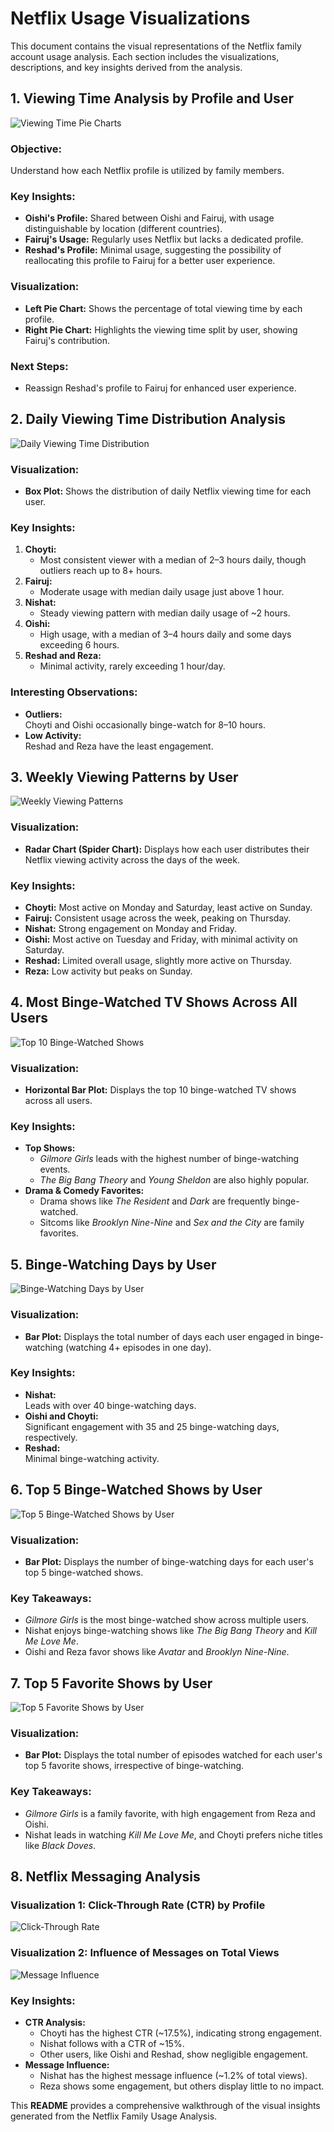 # Netflix Usage Visualizations

This document contains the visual representations of the Netflix family account usage analysis. Each section includes the visualizations, descriptions, and key insights derived from the analysis.


## **1. Viewing Time Analysis by Profile and User**

![Viewing Time Pie Charts](viewing_time.png)  

### Objective:  
Understand how each Netflix profile is utilized by family members.

### Key Insights:
- **Oishi's Profile:** Shared between Oishi and Fairuj, with usage distinguishable by location (different countries).
- **Fairuj's Usage:** Regularly uses Netflix but lacks a dedicated profile.
- **Reshad's Profile:** Minimal usage, suggesting the possibility of reallocating this profile to Fairuj for a better user experience.

### Visualization:
- **Left Pie Chart:** Shows the percentage of total viewing time by each profile.
- **Right Pie Chart:** Highlights the viewing time split by user, showing Fairuj's contribution.

### Next Steps:
- Reassign Reshad's profile to Fairuj for enhanced user experience.


## **2. Daily Viewing Time Distribution Analysis**

![Daily Viewing Time Distribution](daily_viewing_time_distribution.png)  

### Visualization:  
- **Box Plot:** Shows the distribution of daily Netflix viewing time for each user.

### Key Insights:
1. **Choyti:**  
   - Most consistent viewer with a median of 2–3 hours daily, though outliers reach up to 8+ hours.
2. **Fairuj:**  
   - Moderate usage with median daily usage just above 1 hour.
3. **Nishat:**  
   - Steady viewing pattern with median daily usage of ~2 hours.
4. **Oishi:**  
   - High usage, with a median of 3–4 hours daily and some days exceeding 6 hours.
5. **Reshad and Reza:**  
   - Minimal activity, rarely exceeding 1 hour/day.

### Interesting Observations:
- **Outliers:**  
  Choyti and Oishi occasionally binge-watch for 8–10 hours.  
- **Low Activity:**  
  Reshad and Reza have the least engagement.


## **3. Weekly Viewing Patterns by User**

![Weekly Viewing Patterns](weekly_viewing_patterns.png)  

### Visualization:  
- **Radar Chart (Spider Chart):** Displays how each user distributes their Netflix viewing activity across the days of the week.

### Key Insights:
- **Choyti:** Most active on Monday and Saturday, least active on Sunday.
- **Fairuj:** Consistent usage across the week, peaking on Thursday.
- **Nishat:** Strong engagement on Monday and Friday.
- **Oishi:** Most active on Tuesday and Friday, with minimal activity on Saturday.
- **Reshad:** Limited overall usage, slightly more active on Thursday.
- **Reza:** Low activity but peaks on Sunday.


## **4. Most Binge-Watched TV Shows Across All Users**

![Top 10 Binge-Watched Shows](top_10_binge_watched_TV_shows.png)  

### Visualization:  
- **Horizontal Bar Plot:** Displays the top 10 binge-watched TV shows across all users.

### Key Insights:
- **Top Shows:**  
  - *Gilmore Girls* leads with the highest number of binge-watching events.  
  - *The Big Bang Theory* and *Young Sheldon* are also highly popular.  
- **Drama & Comedy Favorites:**  
  - Drama shows like *The Resident* and *Dark* are frequently binge-watched.  
  - Sitcoms like *Brooklyn Nine-Nine* and *Sex and the City* are family favorites.  


## **5. Binge-Watching Days by User**

![Binge-Watching Days by User](binge_watching_days_by_user.png)  

### Visualization:  
- **Bar Plot:** Displays the total number of days each user engaged in binge-watching (watching 4+ episodes in one day).

### Key Insights:
- **Nishat:**  
  Leads with over 40 binge-watching days.  
- **Oishi and Choyti:**  
  Significant engagement with 35 and 25 binge-watching days, respectively.  
- **Reshad:**  
  Minimal binge-watching activity.

## **6. Top 5 Binge-Watched Shows by User**

![Top 5 Binge-Watched Shows by User](op_5_binge_watched_shows_for_each_user.png)  

### Visualization:  
- **Bar Plot:** Displays the number of binge-watching days for each user's top 5 binge-watched shows.

### Key Takeaways:
- *Gilmore Girls* is the most binge-watched show across multiple users.
- Nishat enjoys binge-watching shows like *The Big Bang Theory* and *Kill Me Love Me*.
- Oishi and Reza favor shows like *Avatar* and *Brooklyn Nine-Nine*.

## **7. Top 5 Favorite Shows by User**

![Top 5 Favorite Shows by User](top_5_favourite_shows_for_each_user.png)  

### Visualization:  
- **Bar Plot:** Displays the total number of episodes watched for each user's top 5 favorite shows, irrespective of binge-watching.

### Key Takeaways:
- *Gilmore Girls* is a family favorite, with high engagement from Reza and Oishi.
- Nishat leads in watching *Kill Me Love Me*, and Choyti prefers niche titles like *Black Doves*.


## **8. Netflix Messaging Analysis**

### Visualization 1: Click-Through Rate (CTR) by Profile  
![Click-Through Rate](click_through_rate.png)  

### Visualization 2: Influence of Messages on Total Views  
![Message Influence](influence_of_messages.png)  

### Key Insights:
- **CTR Analysis:**  
  - Choyti has the highest CTR (~17.5%), indicating strong engagement.  
  - Nishat follows with a CTR of ~15%.  
  - Other users, like Oishi and Reshad, show negligible engagement.  
- **Message Influence:**  
  - Nishat has the highest message influence (~1.2% of total views).  
  - Reza shows some engagement, but others display little to no impact.

This **README** provides a comprehensive walkthrough of the visual insights generated from the Netflix Family Usage Analysis.
